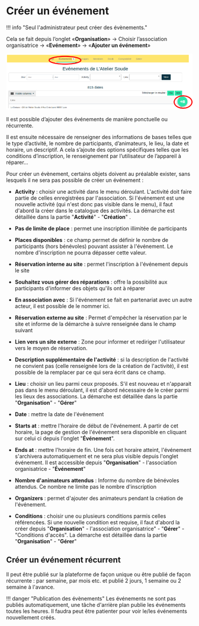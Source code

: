 # Créer un événement

!!! info "Seul l'administrateur peut créer des évènements."

Cela se fait depuis l’onglet «**Organisation**» → Choisir l’association organisatrice → «**Evénement**» → «**Ajouter un événement**»

![Création d'un évènement](../assets/CreaEv.png)

Il est possible d’ajouter des événements de manière ponctuelle ou récurrente.

Il est ensuite nécessaire de renseigner des informations de bases telles que le type d’activité, le nombre de participants, d’animateurs, le lieu, la date et horaire, un descriptif. A cela s’ajoute des options spécifiques telles que les conditions d’inscription, le renseignement par l’utilisateur de l’appareil à réparer…

Pour créer un évènement, certains objets doivent au préalable exister, sans lesquels il ne sera pas possible de créer un événement :

- **Activity** : choisir une activité dans le menu déroulant. L'activité doit faire partie de celles enregistrées par l'association. Si l'événement est une nouvelle activité (qui n'est donc pas visible dans le menu), il faut d'abord la créer dans le catalogue des activités. La démarche est détaillée dans la partie "**Activité**" - "**Création**" .

- **Pas de limite de place** : permet une inscription illimitée de participants

- **Places disponibles** : ce champ permet de définir le nombre de participants (hors bénévoles) pouvant assister à l'événement. Le nombre d'inscription ne pourra dépasser cette valeur.

- **Réservation interne au site** : permet l'inscription à l'événement depuis le site

- **Souhaitez vous gérer des réparations** : offre la possibilité aux participants d'informer des objets qu'ils ont à réparer

- **En association avec** : Si l'événement se fait en partenariat avec un autre acteur, il est possible de le nommer ici.

- **Réservation externe au site** : Permet d'empêcher la réservation par le site et informe de la démarche à suivre renseignée dans le champ suivant

- **Lien vers un site externe** : Zone pour informer et rediriger l'utilisateur vers le moyen de réservation.

- **Description supplémentaire de l'activité** : si la description de l'activité ne convient pas (celle renseignée lors de la création de l'activité), il est possible de la remplacer par ce qui sera écrit dans ce champ.

- **Lieu** : choisir un lieu parmi ceux proposés. S'il est nouveau et n'apparait pas dans le menu déroulant, il est d'abord nécessaire de le créer parmi les lieux des associations. La démarche est détaillée dans la partie "**Organisation**" - "**Gérer**"

- **Date** : mettre la date de l'événement

- **Starts at** : mettre l'horaire de début de l'événement. A partir de cet horaire, la page de gestion de l'événement sera disponible en cliquant sur celui ci depuis l'onglet "**Événement**".

- **Ends at** : mettre l'horaire de fin. Une fois cet horaire atteint, l'événement s'archivera automatiquement et ne sera plus visible depuis l'onglet événement. Il est accessible depuis "**Organisation**" - l'association organisatrice - "**Événement**"

- **Nombre d'animateurs attendus** : Informe du nombre de bénévoles attendus. Ce nombre ne limite pas le nombre d'inscription

- **Organizers** : permet d'ajouter des animateurs pendant la création de l'événement.

- **Conditions** : choisir une ou plusieurs conditions parmis celles référencées. Si une nouvelle condition est requise, il faut d'abord la créer depuis "**Organisation**" - l'association organisatrice" - "**Gérer**" - "Conditions d'accès". La démarche est détaillée dans la partie "**Organisation**" - "**Gérer**"

## Créer un événement récurrent

Il peut être publié sur la plateforme de façon unique ou être publié de façon récurrente : par semaine, par mois etc. et publié 2 jours, 1 semaine ou 2 semaine à l'avance.

!!! danger "Publication des évènements"
    Les événements ne sont pas publiés automatiquement, une tâche d'arrière plan publie les événements toutes les heures. Il faudra peut être patienter pour voir le/les événements nouvellement créés.


